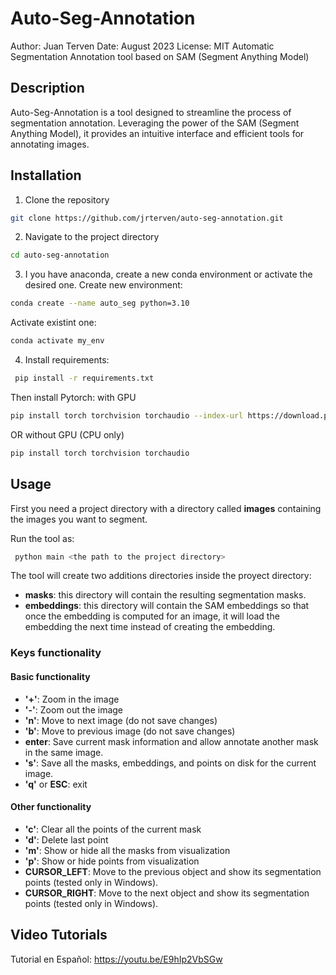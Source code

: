 # Auto-Seg-Annotation

Author: Juan Terven
Date: August 2023
License: MIT
Automatic Segmentation Annotation tool based on SAM (Segment Anything Model)

## Description
Auto-Seg-Annotation is a tool designed to streamline the process of segmentation annotation. Leveraging the power of the SAM (Segment Anything Model), it provides an intuitive interface and efficient tools for annotating images.

## Installation

1. Clone the repository
```bash
git clone https://github.com/jrterven/auto-seg-annotation.git
```
2. Navigate to the project directory
```bash
cd auto-seg-annotation
```
3. I you have anaconda, create a new conda environment or activate the desired one.
Create new environment:
```bash
conda create --name auto_seg python=3.10
```
Activate existint one:
```bash
conda activate my_env
```

4. Install requirements:
```bash
 pip install -r requirements.txt
```
Then install Pytorch:
with GPU
```bash
pip install torch torchvision torchaudio --index-url https://download.pytorch.org/whl/cu117
```
OR without GPU (CPU only)
```bash
pip install torch torchvision torchaudio
```

## Usage
First you need a project directory with a directory called **images** containing the images you want to segment.

Run the tool as:
```bash
 python main <the path to the project directory>
```

The tool will create two additions directories inside the proyect directory:
* **masks**: this directory will contain the resulting segmentation masks.
* **embeddings**: this directory will contain the SAM embeddings so that once the embedding is computed for an image, it will load the embedding the next time instead of creating the embedding.

### Keys functionality 
#### Basic functionality
* **'+'**: Zoom in the image
* **'-'**: Zoom out the image
* **'n'**: Move to next image (do not save changes)
* **'b'**: Move to previous image (do not save changes)
* **enter**: Save current mask information and allow annotate another mask in the same image.
* **'s'**:  Save all the masks, embeddings, and points on disk for the current image.
* **'q'** or **ESC**: exit

#### Other functionality
* **'c'**: Clear all the points of the current mask
* **'d'**: Delete last point
* **'m'**: Show or hide all the masks from visualization
* **'p'**: Show or hide points from visualization
* **CURSOR_LEFT**: Move to the previous object and show its segmentation points (tested only in Windows).
 * **CURSOR_RIGHT**: Move to the next object and show its segmentation points (tested only in Windows).


## Video Tutorials
Tutorial en Español: https://youtu.be/E9hIp2VbSGw